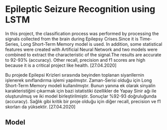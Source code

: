 # Epileptic Seizure Recognition using LSTM

In this project, the classification process was performed by processing the signals collected from the brain during Epilepsy Crises.Since it is Time-Series, Long Short-Term Memory model is used. In addition, some statistical features were created with Artificial Neural Network and two models were combined to extract the characteristic of the signal.The results are accurate to 92-93% (accuracy). Other recall, precision and f1 scores are high because it is a critical project like health. [27.04.2020]

Bu projede Epilepsi Krizleri sırasında beyinden toplanan siyanllernin işlenerek sınıflandırma işlemi yapılmıştır. Zaman-Serisi olduğu için Long Short-Term Memory modeli kullanılmıştır. Bunun yanına ek olarak sinyalin karakteristiğini çıkarmak için bazi istatistiki özellikler de Yapay Sinir ağı ile oluşturulmuş ve iki model birleştirilmiştir. Sonuçlar %92-93 doğruluğunda (accuracy). Sağlık gibi kritik bir proje olduğu için diğer recall, precision ve f1 skorları da yüksektir. [27.04.2020]



## Model


